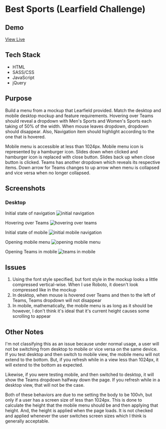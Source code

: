 # Best Sports (Learfield Challenge)

<h2>Demo</h2>
<a href="https://kautif.github.io/learfield_challenge/" target="_blank">View Live</a>

<h2>Tech Stack</h2>
<ul>
    <li>HTML</li>
    <li>SASS/CSS</li>
    <li>JavaScript</li>
    <li>jQuery</li>
</ul>

<h2>Purpose</h2>
<p>Build a menu from a mockup that Learfield provided. Match the desktop and mobile desktop mockup and feature requirements. Hovering over Teams should reveal a dropdown with Men's Sports and Women's Sports each taking of 50% of the width. When mouse leaves dropdown, dropdown should disappear. Also, Navigation item should highlight according to the one that is hovered.</p>
<p>Mobile menu is accessible at less than 1024px. Mobile menu icon is represented by a hamburger icon. Slides down when clicked and hamburger icon is replaced with close button. Slides back up when close button is clicked. Teams has another dropdown which reveals its respective items. Down arrow for Teams changes to up arrow when menu is collapsed and vice versa when no longer collapsed.</p>

<h2>Screenshots</h2>

<h3>Desktop</h3>

Initial state of navigation
<img src="https://user-images.githubusercontent.com/22201101/115160751-2d725a80-a057-11eb-8004-7a628e804736.png" alt="initial navigation" />

Hovering over Teams
<img src="https://user-images.githubusercontent.com/22201101/115160780-5692eb00-a057-11eb-977b-64c61ceac257.png" alt="hovering over teams" />

Initial state of mobile
<img src="https://user-images.githubusercontent.com/22201101/115160841-935ee200-a057-11eb-80df-bd3b09cb0587.png" alt="initial mobile navigation" />

Opening mobile menu
<img src="https://user-images.githubusercontent.com/22201101/115160912-dd47c800-a057-11eb-93fd-72b5047160d5.png" alt="opening mobile menu" />

Opening Teams in mobile
<img src="https://user-images.githubusercontent.com/22201101/115160935-0a947600-a058-11eb-98ab-bcf9b05b3988.png" alt="teams in mobile" />

<h2>Issues</h2>
<ol>
    <li>Using the font style specified, but font style in the mockup looks a little compressed vertical-wise. When I use Roboto, it doesn't look compressed like in the mockup</li>
    <li>In desktop, when mouse is hovered over Teams and then to the left of Teams, Teams dropdown will not disappear</li>
    <li>In mobile, mathematically, the mobile menu is as long as it should be however, I don't think it's ideal that it's current height causes some scrolling to appear</li>
</ol>

<h2>Other Notes</h2>
<p>I'm not classifying this as an issue because under normal usage, a user will not be switching from desktop to mobile or vice versa on the same device. If you test desktop and then switch to mobile view, the mobile menu will not extend to the bottom. But, if you refresh while in a view less than 1024px, it will extend to the bottom as expected.</p>
<p>Likewise, if you were testing mobile, and then switched to desktop, it will show the Teams dropdown halfway down the page. If you refresh while in a desktop view, that will not be the case.</p>
<p>Both of these behaviors are due to me setting the body to be 100vh, but only if a user has a screen size of less than 1024px. This is done to calculate the height that the mobile menu should be and then applying that height. And, the height is applied when the page loads. It is not checked and applied whenever the user switches screen sizes which I think is generally acceptable.</p>
